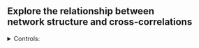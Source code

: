 ## Explore the relationship between<br/>network structure and cross-correlations

<details>
<summary> Controls: </summary><p>

|  |  |
| ------:| :----------|
| `space`: | pause / play |
| `r`:     | randomize circuit connections |
| `n`:     | cycle through noise models |
| `c`:     | clear the signal buffer |

</p>
</details>


<!--
Note, newlines above are important:
https://stackoverflow.com/questions/29368902/how-can-i-wrap-my-markdown-in-an-html-div
-->
